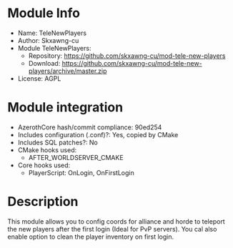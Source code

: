 # Module Info

- Name: TeleNewPlayers
- Author: Skxawng-cu
- Module TeleNewPlayers:
  + Repository: https://github.com/skxawng-cu/mod-tele-new-players
  + Download: https://github.com/skxawng-cu/mod-tele-new-players/archive/master.zip
- License: AGPL

# Module integration

- AzerothCore hash/commit compliance: 90ed254
- Includes configuration (.conf)?: Yes, copied by CMake
- Includes SQL patches?: No
- CMake hooks used:
    + AFTER_WORLDSERVER_CMAKE
- Core hooks used:
    + PlayerScript: OnLogin, OnFirstLogin

# Description

This module allows you to config coords for alliance and horde to teleport the new players after the first login (Ideal for PvP servers).
You cal also enable option to clean the player inventory on first login.
